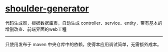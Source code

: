 # [shoulder-generator](https://github.com/ChinaLym/shoulder-platform/tree/main/shoulder-generator)

代码生成器，根据数据库表，自动生成 controller、service、entity，带有基本的增删改查、前端界面的web工程


---

只使用发布于 maven 中央仓库中的依赖，使得本应用调试简单，无需额外成本。